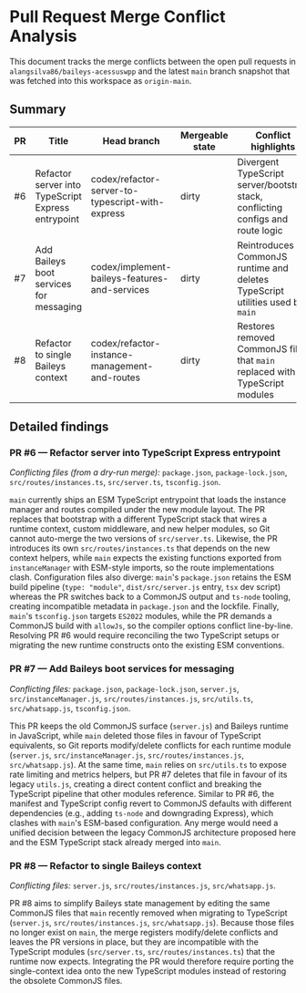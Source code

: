 # Pull Request Merge Conflict Analysis

This document tracks the merge conflicts between the open pull requests in `alangsilva86/baileys-acessuswpp` and the latest `main` branch snapshot that was fetched into this workspace as `origin-main`.

## Summary

| PR | Title | Head branch | Mergeable state | Conflict highlights |
| --- | --- | --- | --- | --- |
| #6 | Refactor server into TypeScript Express entrypoint | codex/refactor-server-to-typescript-with-express | dirty | Divergent TypeScript server/bootstrap stack, conflicting configs and route logic |
| #7 | Add Baileys boot services for messaging | codex/implement-baileys-features-and-services | dirty | Reintroduces CommonJS runtime and deletes TypeScript utilities used by `main` |
| #8 | Refactor to single Baileys context | codex/refactor-instance-management-and-routes | dirty | Restores removed CommonJS files that `main` replaced with TypeScript modules |

## Detailed findings

### PR #6 — Refactor server into TypeScript Express entrypoint

*Conflicting files (from a dry-run merge):* `package.json`, `package-lock.json`, `src/routes/instances.ts`, `src/server.ts`, `tsconfig.json`.

`main` currently ships an ESM TypeScript entrypoint that loads the instance manager and routes compiled under the new module layout. The PR replaces that bootstrap with a different TypeScript stack that wires a runtime context, custom middleware, and new helper modules, so Git cannot auto-merge the two versions of `src/server.ts`. Likewise, the PR introduces its own `src/routes/instances.ts` that depends on the new context helpers, while `main` expects the existing functions exported from `instanceManager` with ESM-style imports, so the route implementations clash. Configuration files also diverge: `main`'s `package.json` retains the ESM build pipeline (`type: "module"`, `dist/src/server.js` entry, `tsx` dev script) whereas the PR switches back to a CommonJS output and `ts-node` tooling, creating incompatible metadata in `package.json` and the lockfile. Finally, `main`'s `tsconfig.json` targets `ES2022` modules, while the PR demands a CommonJS build with `allowJs`, so the compiler options conflict line-by-line. Resolving PR #6 would require reconciling the two TypeScript setups or migrating the new runtime constructs onto the existing ESM conventions.

### PR #7 — Add Baileys boot services for messaging

*Conflicting files:* `package.json`, `package-lock.json`, `server.js`, `src/instanceManager.js`, `src/routes/instances.js`, `src/utils.ts`, `src/whatsapp.js`, `tsconfig.json`.

This PR keeps the old CommonJS surface (`server.js`) and Baileys runtime in JavaScript, while `main` deleted those files in favour of TypeScript equivalents, so Git reports modify/delete conflicts for each runtime module (`server.js`, `src/instanceManager.js`, `src/routes/instances.js`, `src/whatsapp.js`). At the same time, `main` relies on `src/utils.ts` to expose rate limiting and metrics helpers, but PR #7 deletes that file in favour of its legacy `utils.js`, creating a direct content conflict and breaking the TypeScript pipeline that other modules reference. Similar to PR #6, the manifest and TypeScript config revert to CommonJS defaults with different dependencies (e.g., adding `ts-node` and downgrading Express), which clashes with `main`'s ESM-based configuration. Any merge would need a unified decision between the legacy CommonJS architecture proposed here and the ESM TypeScript stack already merged into `main`.

### PR #8 — Refactor to single Baileys context

*Conflicting files:* `server.js`, `src/routes/instances.js`, `src/whatsapp.js`.

PR #8 aims to simplify Baileys state management by editing the same CommonJS files that `main` recently removed when migrating to TypeScript (`server.js`, `src/routes/instances.js`, `src/whatsapp.js`). Because those files no longer exist on `main`, the merge registers modify/delete conflicts and leaves the PR versions in place, but they are incompatible with the TypeScript modules (`src/server.ts`, `src/routes/instances.ts`) that the runtime now expects. Integrating the PR would therefore require porting the single-context idea onto the new TypeScript modules instead of restoring the obsolete CommonJS files.
